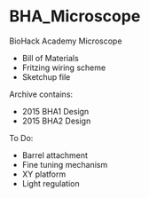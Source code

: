# BHA_Microscope
BioHack Academy Microscope

* Bill of Materials
* Fritzing wiring scheme
* Sketchup file

Archive contains:

* 2015 BHA1 Design
* 2015 BHA2 Design

To Do:

* Barrel attachment
* Fine tuning mechanism
* XY platform
* Light regulation
